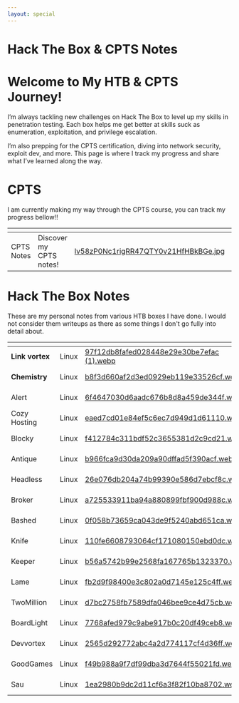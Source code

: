 ```yaml
---
layout: special
---
```


# Hack The Box & CPTS Notes

# Welcome to My HTB & CPTS Journey!

I’m always tackling new challenges on Hack The Box to level up my skills in penetration testing. Each box helps me get better at skills suck as enumeration, exploitation, and privilege escalation.

I’m also prepping for the CPTS certification, diving into network security, exploit dev, and more. This page is where I track my progress and share what I’ve learned along the way.

# CPTS

I am currently making my way through the CPTS course, you can track my progress bellow!!

<table data-view="cards"><thead><tr><th></th><th></th><th data-hidden="" data-card-cover="" data-type="files"></th><th data-hidden="" data-card-target="" data-type="content-ref"></th></tr></thead><tbody><tr><td>CPTS Notes</td><td>Discover my CPTS notes!</td><td><a href="../.gitbook/assets/lv58zP0Nc1rigRR47QTY0v21HfHBkBGe.jpg">lv58zP0Nc1rigRR47QTY0v21HfHBkBGe.jpg</a></td><td><a href="https://earlyhints.github.io/CPTS/">https://earlyhints.github.io/CPTS/</a></td></tr></tbody></table>

# Hack The Box Notes

These are my personal notes from various HTB boxes I have done. I would not consider them writeups as there as some things I don't go fully into detail about.

<table data-view="cards"><thead><tr><th></th><th></th><th data-hidden data-card-cover data-type="files"></th><th data-hidden data-card-target data-type="content-ref"></th></tr></thead><tbody><tr><td><strong>Link vortex</strong></td><td>Linux</td><td><a href=".gitbook/assets/97f12db8fafed028448e29e30be7efac (1).webp">97f12db8fafed028448e29e30be7efac (1).webp</a></td><td><a href="https://earlyhints.github.io/HTB_Boxes/easy-active/linkvortex">https://earlyhints.github.io/HTB_Boxes/easy-active/linkvortex</a></td></tr><tr><td><strong>Chemistry</strong></td><td>Linux</td><td><a href=".gitbook/assets/b8f3d660af2d3ed0929eb119e33526cf.webp">b8f3d660af2d3ed0929eb119e33526cf.webp</a></td><td><a href="https://earlyhints.github.io/HTB_Boxes/easy-active/chemistry">https://earlyhints.github.io/HTB_Boxes/easy-active/chemistry</a></td></tr><tr><td>Alert</td><td>Linux</td><td><a href=".gitbook/assets/6f4647030d6aadc676b8d8a459de344f.webp">6f4647030d6aadc676b8d8a459de344f.webp</a></td><td><a href="https://earlyhints.github.io/HTB_Boxes/easy-active/alert">https://earlyhints.github.io/HTB_Boxes/easy-active/alert</a></td></tr><tr><td>Cozy Hosting</td><td>Linux</td><td><a href=".gitbook/assets/eaed7cd01e84ef5c6ec7d949d1d61110.webp">eaed7cd01e84ef5c6ec7d949d1d61110.webp</a></td><td><a href="https://earlyhints.github.io/HTB_Boxes/easy-linux-retired/cozyhosting">https://earlyhints.github.io/HTB_Boxes/easy-linux-retired/cozyhosting</a></td></tr><tr><td>Blocky</td><td>Linux</td><td><a href=".gitbook/assets/f412784c311bdf52c3655381d2c9cd21.webp">f412784c311bdf52c3655381d2c9cd21.webp</a></td><td><a href="https://earlyhints.github.io/HTB_Boxes/easy-linux-retired/blocky">https://earlyhints.github.io/HTB_Boxes/easy-linux-retired/blocky</a></td></tr><tr><td>Antique</td><td>Linux</td><td><a href=".gitbook/assets/b966fca9d30da209a90dffad5f390acf.webp">b966fca9d30da209a90dffad5f390acf.webp</a></td><td><a href="https://earlyhints.github.io/HTB_Boxes/easy-linux-retired/antique">https://earlyhints.github.io/HTB_Boxes/easy-linux-retired/antique</a></td></tr><tr><td>Headless</td><td>Linux</td><td><a href=".gitbook/assets/26e076db204a74b99390e586d7ebcf8c.webp">26e076db204a74b99390e586d7ebcf8c.webp</a></td><td><a href="https://earlyhints.github.io/HTB_Boxes/easy-linux-retired/headless">https://earlyhints.github.io/HTB_Boxes/easy-linux-retired/headless</a></td></tr><tr><td>Broker</td><td>Linux</td><td><a href=".gitbook/assets/a725533911ba94a880899fbf900d988c.webp">a725533911ba94a880899fbf900d988c.webp</a></td><td><a href="https://earlyhints.github.io/HTB_Boxes/easy-linux-retired/broker">https://earlyhints.github.io/HTB_Boxes/easy-linux-retired/broker</a></td></tr><tr><td>Bashed</td><td>Linux</td><td><a href=".gitbook/assets/0f058b73659ca043de9f5240abd651ca.webp">0f058b73659ca043de9f5240abd651ca.webp</a></td><td><a href="https://earlyhints.github.io/HTB_Boxes/easy-linux-retired/bashed">https://earlyhints.github.io/HTB_Boxes/easy-linux-retired/bashed</a></td></tr><tr><td>Knife</td><td>Linux</td><td><a href=".gitbook/assets/110fe6608793064cf171080150ebd0dc.webp">110fe6608793064cf171080150ebd0dc.webp</a></td><td><a href="https://earlyhints.github.io/HTB_Boxes/easy-linux-retired/knife">https://earlyhints.github.io/HTB_Boxes/easy-linux-retired/knife</a></td></tr><tr><td>Keeper</td><td>Linux</td><td><a href=".gitbook/assets/b56a5742b99e2568fa167765b1323370.webp">b56a5742b99e2568fa167765b1323370.webp</a></td><td><a href="https://earlyhints.github.io/HTB_Boxes/easy-linux-retired/keeper">https://earlyhints.github.io/HTB_Boxes/easy-linux-retired/keeper</a></td></tr><tr><td>Lame</td><td>Linux</td><td><a href=".gitbook/assets/fb2d9f98400e3c802a0d7145e125c4ff.webp">fb2d9f98400e3c802a0d7145e125c4ff.webp</a></td><td><a href="https://earlyhints.github.io/HTB_Boxes/easy-linux-retired/lame">https://earlyhints.github.io/HTB_Boxes/easy-linux-retired/lame</a></td></tr><tr><td>TwoMillion</td><td>Linux</td><td><a href=".gitbook/assets/d7bc2758fb7589dfa046bee9ce4d75cb.webp">d7bc2758fb7589dfa046bee9ce4d75cb.webp</a></td><td><a href="https://earlyhints.github.io/HTB_Boxes/easy-linux-retired/twomillion">https://earlyhints.github.io/HTB_Boxes/easy-linux-retired/twomillion</a></td></tr><tr><td>BoardLight</td><td>Linux</td><td><a href=".gitbook/assets/7768afed979c9abe917b0c20df49ceb8.webp">7768afed979c9abe917b0c20df49ceb8.webp</a></td><td><a href="https://earlyhints.github.io/HTB_Boxes/easy-linux-retired/boardlight">https://earlyhints.github.io/HTB_Boxes/easy-linux-retired/boardlight</a></td></tr><tr><td>Devvortex</td><td>Linux</td><td><a href=".gitbook/assets/2565d292772abc4a2d774117cf4d36ff.webp">2565d292772abc4a2d774117cf4d36ff.webp</a></td><td><a href="https://earlyhints.github.io/HTB_Boxes/easy-linux-retired/devvortex">https://earlyhints.github.io/HTB_Boxes/easy-linux-retired/devvortex</a></td></tr><tr><td>GoodGames</td><td>Linux</td><td><a href=".gitbook/assets/f49b988a9f7df99dba3d7644f55021fd.webp">f49b988a9f7df99dba3d7644f55021fd.webp</a></td><td><a href="https://earlyhints.github.io/HTB_Boxes/easy-linux-retired/goodgames">https://earlyhints.github.io/HTB_Boxes/easy-linux-retired/goodgames</a></td></tr><tr><td>Sau</td><td>Linux</td><td><a href=".gitbook/assets/1ea2980b9dc2d11cf6a3f82f10ba8702.webp">1ea2980b9dc2d11cf6a3f82f10ba8702.webp</a></td><td><a href="https://earlyhints.github.io/HTB_Boxes/easy-linux-retired/sau">https://earlyhints.github.io/HTB_Boxes/easy-linux-retired/sau</a></td></tr></tbody></table>
